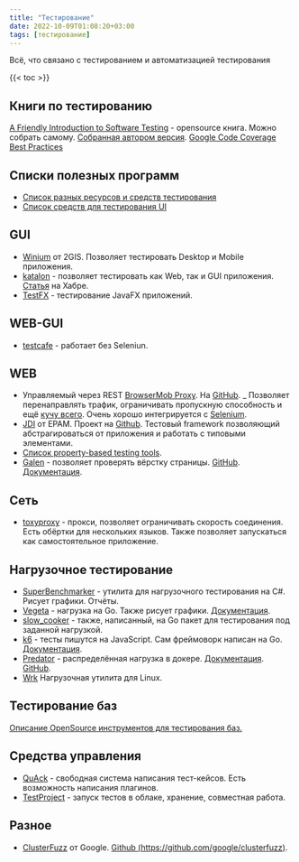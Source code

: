 ```yaml
---
title: "Тестирование"
date: 2022-10-09T01:08:20+03:00
tags: [тестирование]
---
```


Всё, что связано с тестированием и автоматизацией тестирования

{{< toc >}}

## Книги по тестированию

[A Friendly Introduction to Software Testing](https://github.com/laboon/ebook) - opensource книга. Можно собрать самому. [Собранная автором версия](https://github.com/laboon/software-testing).
[Google Code Coverage Best Practices](https://testing.googleblog.com/2020/08/code-coverage-best-practices.html)

## Списки полезных программ

* [Список разных ресурсов и средств тестирования](https://github.com/TheJambo/awesome-testing)
* [Список средств для тестирования UI](https://github.com/mojoaxel/awesome-regression-testing)

## GUI

* [Winium](https://github.com/2gis/Winium) от 2GIS. Позволяет тестировать Desktop и Mobile приложения.
* [katalon](https://www.katalon.com) - позволяет тестировать как Web, так и GUI приложения. [Статья](https://habr.com/ru/company/deutschetelekomitsolutions/blog/530684) на Хабре.
* [TestFX](https://github.com/TestFX/TestFX) - тестирование JavaFX приложений.

## WEB-GUI

* [testcafe](https://testcafe.io) - работает без Seleniun.

## WEB

* Управляемый через REST [BrowserMob Proxy](http://bmp.lightbody.net/). На [GitHub](https://github.com/lightbody/browsermob-proxy). _
Позволяет перенаправлять трафик, ограничивать пропускную способность и ещё [кучу всего](https://github.com/lightbody/browsermob-proxy#rest-api). Очень хорошо интегрируется с [Selenium](http://www.seleniumhq.org/).
* [JDI](http://jdi.epam.com) от EPAM. Проект на [Github](https://github.com/epam/JDI). Тестовый framework позволяющий абстрагироваться от приложения и работать с типовыми элементами.
* [Список property-based testing tools](https://gist.github.com/npryce/4147916).
* [Galen](http://galenframework.com/) - позволяет проверять вёрстку страницы. [GitHub](https://github.com/galenframework/galen). [Документация](http://galenframework.com/docs/all/).

## Сеть

* [toxyproxy](https://github.com/shopify/toxiproxy) - прокси, позволяет ограничивать скорость соединения. Есть обёртки для нескольких языков. Также позволяет запускаться как самостоятельное приложение.

## Нагрузочное тестирование

* [SuperBenchmarker](https://github.com/aliostad/SuperBenchmarker) - утилита для нагрузочного тестирования на C#. Рисует графики. Отчёты.
* [Vegeta](https://github.com/tsenart/vegeta) - нагрузка на Go. Также рисует графики. [Документация](https://godoc.org/github.com/tsenart/vegeta/lib).
* [slow_cooker](https://github.com/BuoyantIO/slow_cooker) - также, написанный, на Go пакет для тестирования под заданной нагрузкой.
* [k6](https://k6.io/) - тесты пишутся на JavaScript. Сам фреймоворк написан на Go. [Документация](https://docs.k6.io/docs).
* [Predator](https://www.predator.dev) - распределённая нагрузка в докере. [Документация](https://zooz.github.io/predator/myfirsttest.html). [GitHub](https://github.com/Zooz/predator).
* [Wrk](https://github.com/wg/wrk) Нагрузочная утилита для Linux.

## Тестирование баз

[Описание OpenSource инструментов для тестирования баз.](http://qaat.ru/opensorsnye-instrumenty-dlya-testirovaniya-baz-dannyx)

## Средства управления

* [QuAck](http://testquack.com/) - свободная система написания тест-кейсов. Есть возможность написания плагинов.
* [TestProject](https://testproject.io/) - запуск тестов в облаке, хранение, совместная работа.

## Разное

* [ClusterFuzz](https://opensource.googleblog.com/2019/02/open-sourcing-clusterfuzz.html) от Google. [Github (https://github.com/google/clusterfuzz)](https://github.com/google/clusterfuzz).
